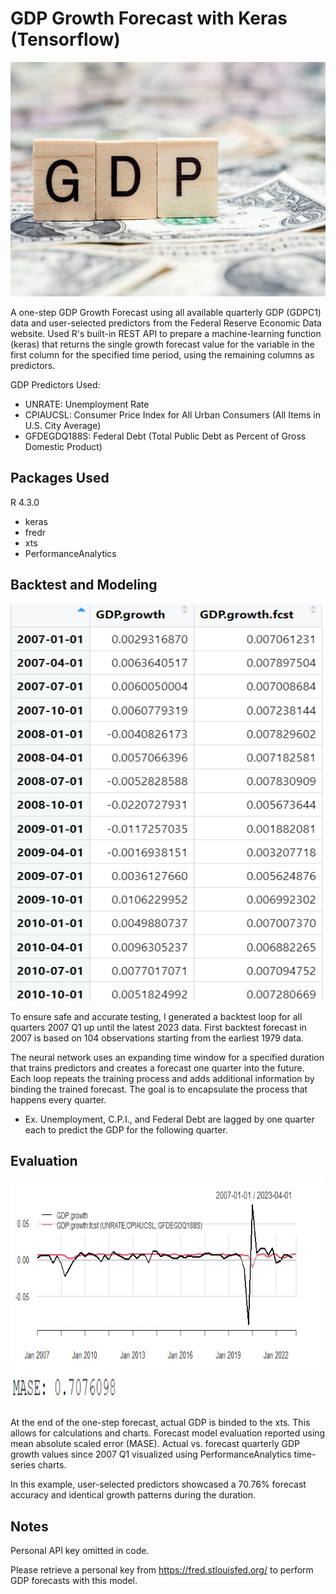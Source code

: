 # GDP Growth Forecast with Keras (Tensorflow)

<img src="Screenshots/gdp.jpg" width="650" height="375" />

A one-step GDP Growth Forecast using all available quarterly GDP (GDPC1) data and user-selected predictors from the Federal Reserve Economic Data website. 
Used R's built-in REST API to prepare a machine-learning function (keras) that returns the single growth forecast value for the variable in the first column 
for the specified time period, using the remaining columns as predictors.

GDP Predictors Used:
- UNRATE: Unemployment Rate
- CPIAUCSL: Consumer Price Index for All Urban Consumers (All Items in U.S. City Average)
- GFDEGDQ188S: Federal Debt (Total Public Debt as Percent of Gross Domestic Product)

## Packages Used 
R 4.3.0
- keras
- fredr
- xts
- PerformanceAnalytics

## Backtest and Modeling
<img src="Screenshots/Screenshot 2023-06-25 181554.png" width="550" height="635" />

To ensure safe and accurate testing, I generated a backtest loop for all quarters 2007 Q1 up until the latest 2023 data. First
backtest forecast in 2007 is based on 104 observations starting from the earliest 1979 data. 

The neural network uses an expanding time window for a specified duration that trains predictors and creates a forecast one
quarter into the future. Each loop repeats the training process and adds additional information by binding the trained forecast. 
The goal is to encapsulate the process that happens every quarter. 
- Ex. Unemployment, C.P.I., and Federal Debt are lagged by one quarter each to predict the GDP for the following quarter. 

## Evaluation 
<img src="Screenshots/Forecast.png" width="500" height="300" />
<img src="Screenshots/mase.png" width="175" height="60" />

At the end of the one-step forecast, actual GDP is binded to the xts. This allows for calculations and charts.
Forecast model evaluation reported using mean absolute scaled error (MASE). Actual vs. forecast quarterly 
GDP growth values since 2007 Q1 visualized using PerformanceAnalytics time-series charts.

In this example, user-selected predictors showcased a 70.76% forecast accuracy and identical growth 
patterns during the duration.

## Notes
Personal API key omitted in code. 

Please retrieve a personal key from https://fred.stlouisfed.org/ to perform GDP forecasts with this model.
  

